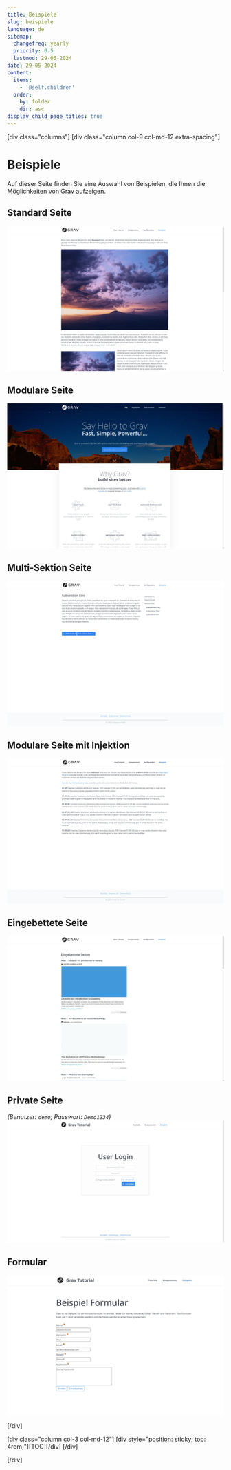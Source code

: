 ```yaml
---
title: Beispiele
slug: beispiele
language: de
sitemap:
  changefreq: yearly
  priority: 0.5
  lastmod: 29-05-2024
date: 29-05-2024
content:
  items:
    - '@self.children'
  order:
    by: folder
    dir: asc
display_child_page_titles: true
---
```


[div class="columns"]
[div class="column col-9 col-md-12 extra-spacing"]

# Beispiele

Auf dieser Seite finden Sie eine Auswahl von Beispielen, die Ihnen die Möglichkeiten von Grav aufzeigen.

## Standard Seite
[![Standard Seite](standardseite.webp?resize=500)](standardseite)

## Modulare Seite
[![Modulare Seite](modulare-seite.webp?resize=500)](modulare-seite)

## Multi-Sektion Seite
[![Multi-Sektion Seite](multi-sektion-seite.webp?resize=500)](multi-sektion-seite)

## Modulare Seite mit Injektion
[![Modulare Seite mit Injektion](modulare-seite-injektion.webp?resize=500)](modulare-seite-injektion)

## Eingebettete Seite
[![Eingebettete Seite](eingebettete-seiten.webp?resize=500)](eingebettete-seiten)

## Private Seite
_(Benutzer: `demo`; Passwort: `Demo1234`)_
[![Eingebettete Seite](private-seite.webp?resize=500)](private-seite)

## Formular
[![Formular](formular.webp?resize=500)](formular)

[/div]

[div class="column col-3 col-md-12"]
[div style="position: sticky; top: 4rem;"][TOC][/div]
[/div]

[/div]
